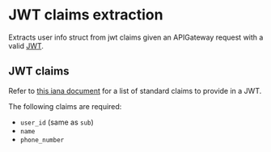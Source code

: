# JWT claims extraction
Extracts user info struct from jwt claims given an APIGateway request with a valid [JWT](https://jwt.io/).

## JWT claims
Refer to [this iana document](https://www.iana.org/assignments/jwt/jwt.xhtml#claims) for a list of standard claims to provide in a JWT.

The following claims are required:
* `user_id` (same as `sub`)
* `name`
* `phone_number`